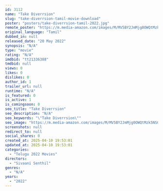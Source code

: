 ```yaml
---
id: 3112
name: "Take Diverrsion"
slug: "take-diverrsion-tamil-movie-download"
poster: "posters/take-diverrsion-tamil-2022.jpg"
remote_poster: "https://m.media-amazon.com/images/M/MV5BY2JmMjg0OWQtMzk5NS00MTY0LWE0NzQtYjc0YTFmZWQzNjRiXkEyXkFqcGdeQXVyOTg4NjkzNg@@._V1_SX300.jpg"
original_language: "Tamil"
dubbed_in: null
released_date: "20 May 2022"
synopsis: "N/A"
type: "movie"
rating: "N/A"
imdbid: "tt21336388"
tmdbid: null
views: 0
likes: 0
dislikes: 0
author_id: 1
trailer_url: null
runtime: "N/A"
is_featured: 0
is_active: 1
is_comingsoon: 0
seo_title: "Take Diverrsion"
seo_description: "N/A"
seo_keywords: "\"Take Diverrsion\""
seo_image: "https://m.media-amazon.com/images/M/MV5BY2JmMjg0OWQtMzk5NS00MTY0LWE0NzQtYjc0YTFmZWQzNjRiXkEyXkFqcGdeQXVyOTg4NjkzNg@@._V1_SX300.jpg"
screenshots: null
redirect_to: null
social_shares: 0
created_at: 2025-04-10 19:53:01
updated_at: 2025-04-10 19:53:01
categories:
  - "Telugu 2022 Movies"
directors:
  - "Sivaani Senthil"
genres:
  - "N/A"
years:
  - "2022"
---
```

